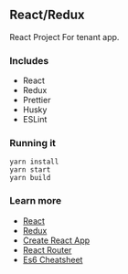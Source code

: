 ## React/Redux

React Project For tenant app.

### Includes

- React
- Redux
- Prettier
- Husky
- ESLint

### Running it
```
yarn install
yarn start
yarn build
```

### Learn more

- [React](https://reactjs.org/)
- [Redux](https://redux.js.org/)
- [Create React App](https://github.com/facebookincubator/create-react-app)
- [React Router](https://github.com/ReactTraining/react-router)
- [Es6 Cheatsheet](https://github.com/DrkSephy/es6-cheatsheet/blob/master/README.md)
